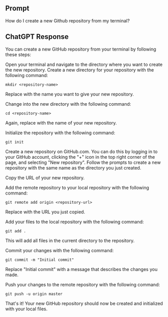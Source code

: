 ## Prompt 
How do I create a new Github repository from my terminal?

## ChatGPT Response
You can create a new GitHub repository from your terminal by following these steps:

Open your terminal and navigate to the directory where you want to create the new repository.
Create a new directory for your repository with the following command:

```mkdir <repository-name>```

Replace <repository-name> with the name you want to give your new repository.

Change into the new directory with the following command:

```cd <repository-name>```

Again, replace <repository-name> with the name of your new repository.

Initialize the repository with the following command:

```git init```

Create a new repository on GitHub.com. You can do this by logging in to your GitHub account, clicking the "+" icon in the top right corner of the page, and selecting "New repository". Follow the prompts to create a new repository with the same name as the directory you just created.

Copy the URL of your new repository.

Add the remote repository to your local repository with the following command:

```git remote add origin <repository-url>```

Replace <repository-url> with the URL you just copied.

Add your files to the local repository with the following command:

```git add .```

This will add all files in the current directory to the repository.

Commit your changes with the following command:

```git commit -m "Initial commit"```

Replace "Initial commit" with a message that describes the changes you made.

Push your changes to the remote repository with the following command:

```git push -u origin master```

That's it! Your new GitHub repository should now be created and initialized with your local files.